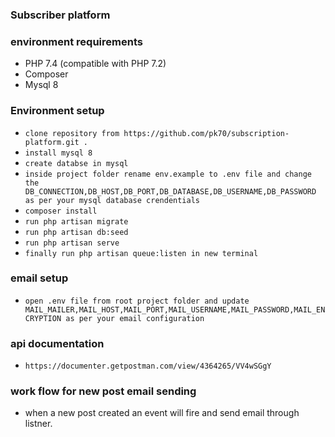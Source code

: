### Subscriber platform

### environment requirements

* PHP 7.4 (compatible with PHP 7.2)
* Composer
* Mysql 8

### Environment setup

   * `clone repository from https://github.com/pk70/subscription-platform.git .`
   *  `install mysql 8`
   *  `create databse in mysql` 
   * `inside project folder rename env.example to .env file and change the DB_CONNECTION,DB_HOST,DB_PORT,DB_DATABASE,DB_USERNAME,DB_PASSWORD as per your mysql database crendentials`
   * `composer install`
   * `run php artisan migrate`
   * `run php artisan db:seed`
   * `run php artisan serve`
   * `finally run php artisan queue:listen in new terminal`

### email setup
 * `open .env file from root project folder and update MAIL_MAILER,MAIL_HOST,MAIL_PORT,MAIL_USERNAME,MAIL_PASSWORD,MAIL_ENCRYPTION as per your email configuration`

### api documentation
* `https://documenter.getpostman.com/view/4364265/VV4wSGgY`

### work flow for new post email sending
* when a new post created an event will fire and send email through listner.

